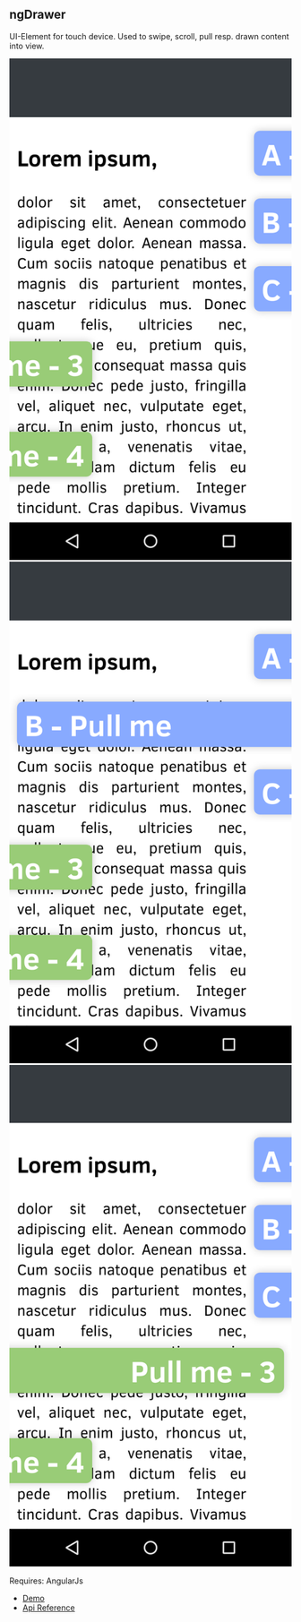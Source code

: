 ## ngDrawer

UI-Element for touch device. Used to swipe, scroll, pull resp. drawn content into view. 


![1](demo0.png)
![2](demo1.png)
![3](demo2.png)


Requires: AngularJs


* [Demo](http://prefr.org/static/ng-drawer/demo/demo.html)
* [Api Reference](http://prefr.org/static/ng-drawer/docs])




